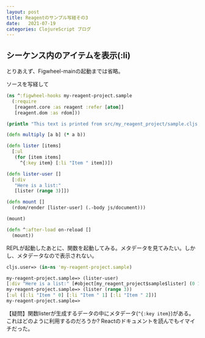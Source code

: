 ```yaml
---
layout: post
title: Reagentのサンプル写経その3
date:   2021-07-19
categories: ClojureScript ブログ
---
```


## シーケンス内のアイテムを表示(:li)

とりあえず、Figwheel-mainの起動までは省略。

ソースを写経して

```Clojure
(ns ^:figwheel-hooks my-reagent-project.sample
  (:require
   [reagent.core :as reagent :refer [atom]]
   [reagent.dom :as rdom]))

(println "This text is printed from src/my_reagent_project/sample.cljs. Go ahead and edit it and see reloading in action.")

(defn multiply [a b] (* a b))

(defn lister [items]
  [:ul
   (for [item items]
     ^{:key item} [:li "Item " item])])

(defn lister-user []
  [:div
   "Here is a list:"
   [lister (range 3)]])

(defn mount []
  (rdom/render [lister-user] (.-body js/document)))

(mount)

(defn ^:after-load on-reload []
  (mount))
```

REPLが起動したあとに、関数を起動してみる。メタデータを見てみたい。しかし、メタデータなので表示されない。

```Clojure
cljs.user=> (in-ns 'my-reagent-project.sample)

my-reagent-project.sample=> (lister-user)
[:div "Here is a list:" [#object[my_reagent_project$sample$lister] (0 1 2)]]
my-reagent-project.sample=> (lister (range 3))
[:ul ([:li "Item " 0] [:li "Item " 1] [:li "Item " 2])]
my-reagent-project.sample=> 
```

【疑問】関数listerが生成するデータの中にメタデータ(`^{:key item}`)がある。これはどのように利用するのだろうか?
Reactのドキュメントを読んでもイマイチだった。


